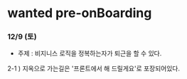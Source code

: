 # wanted pre-onBoarding

### 12/9 (토)

- 주제 : 비지니스 로직을 정복하는자가 퇴근을 할 수 있다.

2-1 ) 지옥으로 가는길은 '프론트에서 해 드릴게요'로 포장되어있다.
